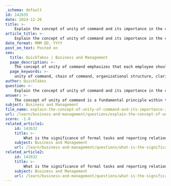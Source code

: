 ```yaml
---
_schema: default
id: 142635
date: 2024-12-26
title: >-
    Explain the concept of unity of command and its importance in the chain of command.
article_title: >-
    Explain the concept of unity of command and its importance in the chain of command.
date_format: MMM DD, YYYY
post_on_text: Posted on
seo:
  title: QuickTakes | Business and Management
  page_description: >-
    The concept of unity of command emphasizes that each employee should report to only one supervisor, ensuring clarity, accountability, and efficiency in organizational structures.
  page_keywords: >-
    unity of command, chain of command, organizational structure, clarity of authority, accountability, efficiency in decision-making, conflict reduction, enhanced performance, reporting relationships
author: QuickTakes
question: >-
    Explain the concept of unity of command and its importance in the chain of command.
answer: >-
    The concept of unity of command is a fundamental principle within the chain of command in organizational structures. It asserts that each employee should report to only one supervisor. This principle is crucial for several reasons:\n\n1. **Clarity of Authority**: Unity of command provides a clear line of authority, which helps employees understand who they are accountable to. This clarity reduces confusion regarding reporting relationships and decision-making processes.\n\n2. **Accountability**: When each employee has a single supervisor, it becomes easier to hold individuals accountable for their performance and responsibilities. If an employee were to report to multiple supervisors, it could lead to conflicting instructions and diluted accountability.\n\n3. **Efficiency in Decision-Making**: With a clear reporting structure, decisions can be made more efficiently. Employees know exactly where to direct their questions and concerns, which streamlines communication and reduces delays in decision-making.\n\n4. **Reduction of Conflicts**: Unity of command minimizes the potential for conflicts that may arise from receiving conflicting directions from multiple supervisors. This helps maintain a harmonious work environment and fosters better teamwork.\n\n5. **Enhanced Performance**: When employees understand their roles and responsibilities clearly, they are more likely to perform effectively. The unity of command supports a structured environment where expectations are well-defined.\n\nIn summary, unity of command is essential in the chain of command as it establishes a clear hierarchy, enhances accountability, improves decision-making efficiency, reduces conflicts, and ultimately contributes to better organizational performance.
subject: Business and Management
file_name: explain-the-concept-of-unity-of-command-and-its-importance-in-the-chain-of-command.md
url: /learn/business-and-management/questions/explain-the-concept-of-unity-of-command-and-its-importance-in-the-chain-of-command
score: -1.0
related_article1:
    id: 142632
    title: >-
        What is the significance of formal tasks and reporting relationships in an organisational structure?
    subject: Business and Management
    url: /learn/business-and-management/questions/what-is-the-significance-of-formal-tasks-and-reporting-relationships-in-an-organisational-structure
related_article2:
    id: 142632
    title: >-
        What is the significance of formal tasks and reporting relationships in an organisational structure?
    subject: Business and Management
    url: /learn/business-and-management/questions/what-is-the-significance-of-formal-tasks-and-reporting-relationships-in-an-organisational-structure
---
```


&nbsp;